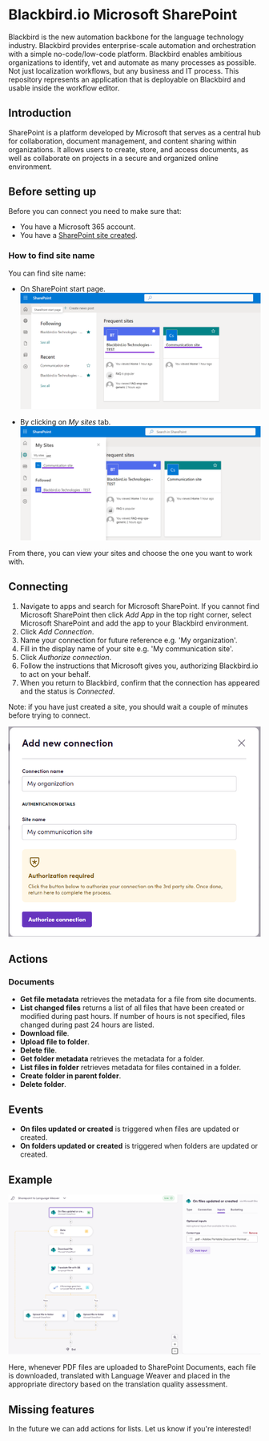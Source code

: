 # Blackbird.io Microsoft SharePoint

Blackbird is the new automation backbone for the language technology industry. Blackbird provides enterprise-scale automation and orchestration with a simple no-code/low-code platform. Blackbird enables ambitious organizations to identify, vet and automate as many processes as possible. Not just localization workflows, but any business and IT process. This repository represents an application that is deployable on Blackbird and usable inside the workflow editor.

## Introduction

<!-- begin docs -->

SharePoint is a platform developed by Microsoft that serves as a central hub for collaboration, document management, and content sharing within organizations. It allows users to create, store, and access documents, as well as collaborate on projects in a secure and organized online environment.

## Before setting up

Before you can connect you need to make sure that:

- You have a Microsoft 365 account.
- You have a [SharePoint site created](https://support.microsoft.com/en-gb/office/create-a-site-in-sharepoint-4d1e11bf-8ddc-499d-b889-2b48d10b1ce8).

### How to find site name

You can find site name:

- On SharePoint start page.
![Start page](image/README/sharepoint-start-page.png)

- By clicking on _My sites_ tab.
![My sites](image/README/my-sites.png)

From there, you can view your sites and choose the one you want to work with.

## Connecting

1. Navigate to apps and search for Microsoft SharePoint. If you cannot find Microsoft SharePoint then click _Add App_ in the top right corner, select Microsoft SharePoint and add the app to your Blackbird environment.
2. Click _Add Connection_.
3. Name your connection for future reference e.g. 'My organization'.
4. Fill in the display name of your site e.g. 'My communication site'. 
5. Click _Authorize connection_.
6. Follow the instructions that Microsoft gives you, authorizing Blackbird.io to act on your behalf.
7. When you return to Blackbird, confirm that the connection has appeared and the status is _Connected_.

Note: if you have just created a site, you should wait a couple of minutes before trying to connect.

![Connecting](image/README/connecting.png)

## Actions

### Documents

- **Get file metadata** retrieves the metadata for a file from site documents.
- **List changed files** returns a list of all files that have been created or modified during past hours. If number of hours is not specified, files changed during past 24 hours are listed.
- **Download file**.
- **Upload file to folder**.
- **Delete file**.
- **Get folder metadata** retrieves the metadata for a folder.
- **List files in folder** retrieves metadata for files contained in a folder.
- **Create folder in parent folder**.
- **Delete folder**.

## Events

- **On files updated or created** is triggered when files are updated or created.
- **On folders updated or created** is triggered when folders are updated or created.

## Example

![Example](image/README/example.png)

Here, whenever PDF files are uploaded to SharePoint Documents, each file is downloaded, translated with Language Weaver and placed in the appropriate directory based on the translation quality assessment.

## Missing features

In the future we can add actions for lists. Let us know if you're interested!

<!-- end docs -->
